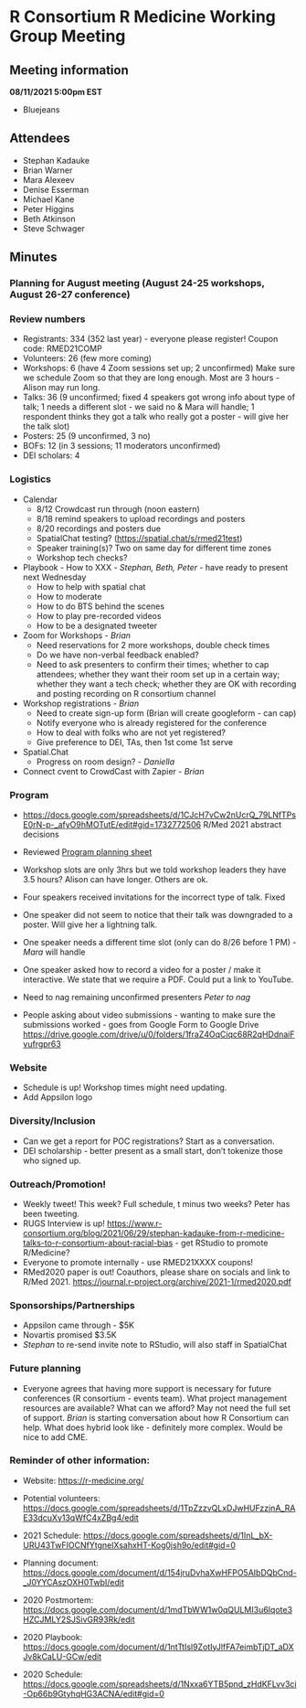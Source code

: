 # R Consortium R Medicine Working Group Meeting 

## Meeting information

**08/11/2021 5:00pm EST**

* Bluejeans

## Attendees

* Stephan Kadauke
* Brian Warner
* Mara Alexeev
* Denise Esserman
* Michael Kane
* Peter Higgins
* Beth Atkinson
* Steve Schwager

## Minutes

### Planning for August meeting (August 24-25 workshops, August 26-27 conference)

### Review numbers

* Registrants: 334 (352 last year) - everyone please register!  Coupon code: RMED21COMP
* Volunteers: 26 (few more coming)
* Workshops: 6 (have 4 Zoom sessions set up; 2 unconfirmed) Make sure we schedule Zoom so that they are long enough.  Most are 3 hours - Alison may run long. 
* Talks:  36 (9 unconfirmed; fixed 4 speakers got wrong info about type of talk; 1 needs a different slot - we said no & Mara will handle; 1 respondent thinks they got a talk who really got a poster - will give her the talk slot)
* Posters: 25 (9 unconfirmed, 3 no)
* BOFs: 12 (in 3 sessions; 11 moderators unconfirmed)
* DEI scholars: 4

### Logistics

* Calendar
  + 8/12 Crowdcast run through (noon eastern)
  + 8/18 remind speakers to upload recordings and posters
  + 8/20 recordings and posters due
  + SpatialChat testing? (https://spatial.chat/s/rmed21test)
  + Speaker training(s)? Two on same day for different time zones
  + Workshop tech checks?
* Playbook - How to XXX - *Stephan, Beth, Peter* - have ready to present next Wednesday
  + How to help with spatial chat
  + How to moderate
  + How to do BTS behind the scenes
  + How to play pre-recorded videos
  + How to be a designated tweeter
* Zoom for Workshops - *Brian*
  + Need reservations for 2 more workshops, double check times
  + Do we have non-verbal feedback enabled?
  + Need to ask presenters to confirm their times; whether to cap attendees; whether they want their room set up in a certain way; whether they want a tech check; whether they are OK with recording and posting recording on R consortium channel
* Workshop registrations - *Brian*
  + Need to create sign-up form (Brian will create googleform - can cap)
  + Notify everyone who is already registered for the conference
  + How to deal with folks who are not yet registered?
  + Give preference to DEI, TAs, then 1st come 1st serve
* Spatial.Chat
  + Progress on room design? - *Daniella*
* Connect cvent to CrowdCast with Zapier - *Brian*

### Program

* https://docs.google.com/spreadsheets/d/1CJcH7vCw2nUcrQ_79LNfTPsE0rN-p-_afyO9hMOTutE/edit#gid=1732772506 R/Med 2021 abstract decisions
* Reviewed [Program planning sheet]( https://docs.google.com/spreadsheets/d/1InL_bX-URU43TwFIOCNfYtgnelXsahxHT-Kog0jsh9o/edit#gid=0)

* Workshop slots are only 3hrs but we told workshop leaders they have 3.5 hours? Alison can have longer. Others are ok.
* Four speakers received invitations for the incorrect type of talk. Fixed
* One speaker did not seem to notice that their talk was downgraded to a poster. Will give her a lightning talk.
* One speaker needs a different time slot (only can do 8/26 before 1 PM) - *Mara* will handle
* One speaker asked how to record a video for a poster / make it interactive. We state that we require a PDF. Could put a link to YouTube.
* Need to nag remaining unconfirmed presenters  *Peter to nag*
* People asking about video submissions - wanting to make sure the submissions worked - goes from Google Form to Google Drive  https://drive.google.com/drive/u/0/folders/1fraZ4OqCiqc68R2qHDdnaiFvufrgpr63 

### Website

* Schedule is up! Workshop times might need updating.
* Add Appsilon logo

### Diversity/Inclusion

* Can we get a report for POC registrations? Start as a conversation.
* DEI scholarship - better present as a small start, don’t tokenize those who signed up. 

### Outreach/Promotion!

* Weekly tweet! This week? Full schedule, t minus two weeks?  Peter has been tweeting.
* RUGS Interview is up! https://www.r-consortium.org/blog/2021/06/29/stephan-kadauke-from-r-medicine-talks-to-r-consortium-about-racial-bias - get RStudio to promote R/Medicine?
* Everyone to promote internally - use RMED21XXXX coupons!
* RMed2020 paper is out! Coauthors, please share on socials and link to R/Med 2021. https://journal.r-project.org/archive/2021-1/rmed2020.pdf

### Sponsorships/Partnerships

* Appsilon came through - $5K
* Novartis promised $3.5K 
* *Stephan* to re-send invite note to RStudio, will also staff in SpatialChat

### Future planning

* Everyone agrees that having more support is necessary for future conferences (R consortium - events team). What project management resources are available?  What can we afford? May not need the full set of support. *Brian* is starting conversation about how R Consortium can help. What does hybrid look like - definitely more complex. Would be nice to add CME.

### Reminder of other information: 

* Website: https://r-medicine.org/

* Potential volunteers:
https://docs.google.com/spreadsheets/d/1TpZzzvQLxDJwHUFzzjnA_RAE33dcuXy13qWfC4xZBg4/edit

* 2021 Schedule: https://docs.google.com/spreadsheets/d/1InL_bX-URU43TwFIOCNfYtgnelXsahxHT-Kog0jsh9o/edit#gid=0

* Planning document: https://docs.google.com/document/d/154jruDvhaXwHFPO5AIbDQbCnd-_J0YYCAszOXH0TwbI/edit 

* 2020 Postmortem: https://docs.google.com/document/d/1mdTbWW1w0qQULMI3u6Iqote3HZCJMLY2SJSivGR93Rk/edit

* 2020 Playbook: https://docs.google.com/document/d/1ntTtIsl9ZotIyJlfFA7eimbTjDT_aDXJv8kCaLU-GCw/edit

* 2020 Schedule: https://docs.google.com/spreadsheets/d/1Nxxa6YTB5pnd_zHdKFLvv3ci-Op66b9GtyhqHG3ACNA/edit#gid=0

 


